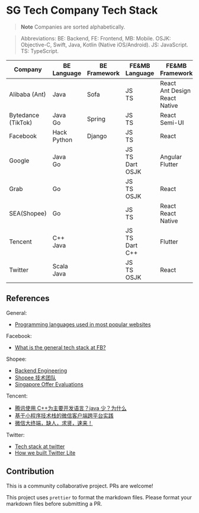 # SG Tech Company Tech Stack

> **Note** Companies are sorted alphabetically.

> Abbreviations:
> BE: Backend, FE: Frontend, MB: Mobile.
> OSJK: Objective-C, Swift, Java, Kotlin (Native iOS/Android). JS: JavaScript. TS: TypeScript.

| Company            | BE<br/>Language | BE<br/>Framework | FE&MB<br/>Language          | FE&MB<br/>Framework                   |
| ------------------ | --------------- | ---------------- | --------------------------- | ------------------------------------- |
| Alibaba (Ant)      | Java            | Sofa             | JS<br/>TS                   | React<br/>Ant Design<br/>React Native |
| Bytedance (TikTok) | Java<br/>Go     | Spring           | JS<br/>TS                   | React<br/>Semi-UI                     |
| Facebook           | Hack<br/>Python | Django           | JS<br/>TS                   | React                                 |
| Google             | Java<br/>Go     |                  | JS<br/>TS<br/>Dart<br/>OSJK | Angular<br/>Flutter                   |
| Grab               | Go              |                  | JS<br/>TS<br/>OSJK          | React                                 |
| SEA(Shopee)        | Go              |                  | JS<br/>TS                   | React<br/>React Native                |
| Tencent            | C++<br/>Java    |                  | JS<br/>TS<br/>Dart<br/>C++  | Flutter                               |
| Twitter            | Scala<br/>Java  |                  | JS<br/>TS<br/>OSJK          | React                                 |

## References

General:

- [Programming languages used in most popular websites](https://en.wikipedia.org/wiki/Programming_languages_used_in_most_popular_websites)

Facebook:

- [What is the general tech stack at FB?](https://www.teamblind.com/post/What-is-the-general-tech-stack-at-FB-3FgM74ir)

Shopee:

- [Backend Engineering](https://careers.shopee.sg/blog/2021/04/30/backend-engineering/)
- [Shopee 技术团队](https://segmentfault.com/u/techatshopee)
- [Singapore Offer Evaluations](https://www.teamblind.com/post/Singapore-Offer-Evaluations-bJJnmFGa)

Tencent:

- [腾讯使用 C++为主要开发语言？java 少？为什么](https://www.zhihu.com/question/30918223)
- [基于小程序技术栈的微信客户端跨平台实践](https://cloud.tencent.com/developer/article/1454496)
- [微信大终端，缺人，求贤，速来！](https://cloud.tencent.com/developer/article/1595767)

Twitter:

- [Tech stack at twitter](https://www.teamblind.com/post/Tech-stack-at-twitter-NePrdZEh)
- [How we built Twitter Lite](https://blog.twitter.com/engineering/en_us/topics/open-source/2017/how-we-built-twitter-lite)

## Contribution

This is a community collaborative project. PRs are welcome!

This project uses `prettier` to format the markdown files. Please format your markdown files before submitting a PR.
